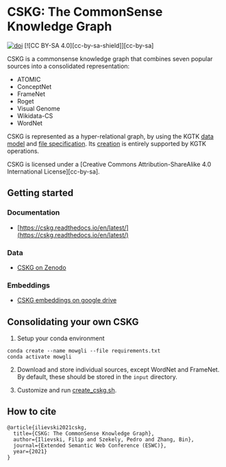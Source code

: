 # CSKG: The CommonSense Knowledge Graph

[![doi](https://zenodo.org/badge/DOI/10.5281/zenodo.4331372.svg)](https://doi.org/10.5281/zenodo.4331372) [![CC BY-SA 4.0][cc-by-sa-shield]][cc-by-sa]

CSKG is a commonsense knowledge graph that combines seven popular sources into a consolidated representation:
* ATOMIC
* ConceptNet
* FrameNet
* Roget
* Visual Genome
* Wikidata-CS
* WordNet

CSKG is represented as a hyper-relational graph, by using the  KGTK [data model](https://kgtk.readthedocs.io/en/latest/data_model/) and [file specification](https://kgtk.readthedocs.io/en/latest/specification/). Its [creation](https://github.com/usc-isi-i2/cskg/blob/master/consolidation/create_cskg.sh) is entirely supported by KGTK operations.


CSKG is licensed under a
[Creative Commons Attribution-ShareAlike 4.0 International License][cc-by-sa].

## Getting started

### Documentation
* [https://cskg.readthedocs.io/en/latest/](https://cskg.readthedocs.io/en/latest/)


### Data
* [CSKG on Zenodo](https://doi.org/10.5281/zenodo.4331372)

### Embeddings
* [CSKG embeddings on google drive](https://drive.google.com/drive/u/1/folders/16347KHSloJJZIbgC9V5gH7_pRx0CzjPQ)

## Consolidating your own CSKG

1. Setup your conda environment
```
conda create --name mowgli --file requirements.txt
conda activate mowgli
```

2. Download and store individual sources, except WordNet and FrameNet. By default, these should be stored in the `input` directory.

3. Customize and run [create_cskg.sh](https://github.com/usc-isi-i2/cskg/blob/master/consolidation/create_cskg.sh). 

## How to cite
```
@article{ilievski2021cskg,
  title={CSKG: The CommonSense Knowledge Graph},
  author={Ilievski, Filip and Szekely, Pedro and Zhang, Bin},
  journal={Extended Semantic Web Conference (ESWC)},
  year={2021}
}
```
